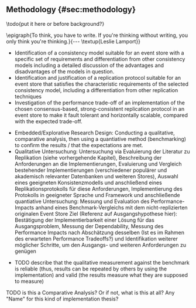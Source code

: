## Methodology {#sec:methodology}

\todo{put it here or before background?}


\epigraph{To think, you have to write. If you're thinking without writing, you only think you're thinking.}{--- \textup{Leslie Lamport}}

<!-- See https://www.indeed.com/career-advice/career-development/how-to-write-a-methodology -->

<!-- Restate your thesis or research problem -->
- Identification of a consistency model suitable for an event store with a specific set of requirements and differentiation from other consistency models including a detailed discussion of the advantages and disadvantages of the models in question.
- Identification and justification of a replication protocol suitable for an event store that satisfies the characteristic requirements of the selected consistency model, including a differentiation from other replication techniques
- Investigation of the performance trade-off of an implementation of the chosen consensus-based, strong-consistent replication protocol in an event store to make it fault tolerant and horizontally scalable, compared with the expected trade-off.
<!-- Explain the approach you chose; Describe how you collected the data you used -->
- Embedded/Explorative Research Design: Conducting a qualitative, comparative analysis, then using a quantiative method (benchmarking) to confirm the results / that the expectations are met.
- Qualitative Untersuchung: Untersuchung via Evaluierung der Literatur zu Replikation (siehe vorhergehende Kapitel), Beschreibung der Anforderungen an die Implementierungen, Evaluierung und Vergleich bestehender Implementierungen (verschiedener populärer und akademisch relevanter Datenbanken und weiteren Stores), Auswahl eines geeigneten Konsistenzmodells und anschließend eines Replikationsprotokolls für diese Anforderungen, Implementierung des Protokolls in geeigneter Sprache und Framework und anschließende quantiative Untersuchung: Messung und Evaluation des Performance-Impacts anhand eines Benchmark-Vergleichs mit dem nicht-replizierten originalen Event Store
Ziel (Referenz auf Ausgangshypothese hier): Bestätigung der Implementierbarkeit einer Lösung für das Ausgangsproblem, Messung der Dependability, Messung des Performance Impacts nach Abschätzung desselben (Ist es im Rahmen des erwarteten Performance Tradeoffs?) und Identifikation weiterer möglicher Schritte, um den Ausgangs- und weiteren Anforderungen zu genügen

<!-- Evaluate and justify the methodological choices you made
Describe the criteria you used in choosing your approach to your research. List any potential weaknesses in your methodology and present evidence supporting your choice. Include a brief evaluation of other methodology you might have chosen. -->
- TODO describe that the qualitative measurement against the benchmark is reliable (thus, results can be repeated by others by using the implementation) and valid (the results measure what they are supposed to measure)

<!-- Discuss any obstacles and their solutions
Outline any obstacles you encountered in your research and list how you overcame them. The problem-solving skills you present in this section strengthen the validity of your research with readers. -->

<!-- Cite all sources you used to determine your choice of methodology
The final section of your methodology references the sources you used when determining your overall methodology. This reinforces the validity of your research. -->

TODO is this a Comparative Analysis? Or if not, what is this at all? Any "Name" for this kind of implementation thesis?
